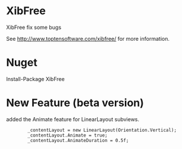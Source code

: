 # XibFree

XibFree fix some bugs

See http://www.toptensoftware.com/xibfree/ for more information.

# Nuget

Install-Package XibFree


# New Feature  (beta version)

added the Animate feature for LinearLayout subviews.

            _contentLayout = new LinearLayout(Orientation.Vertical);
            _contentLayout.Animate = true;
            _contentLayout.AnimateDuration = 0.5f;
